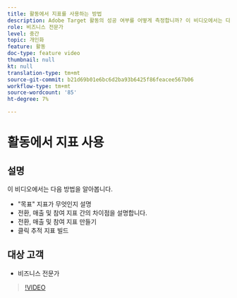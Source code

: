 ```yaml
---
title: 활동에서 지표를 사용하는 방법
description: Adobe Target 활동의 성공 여부를 어떻게 측정합니까? 이 비디오에서는 다양한 유형의 목표 지표와 이것을 사용하여 활동 성과를 측정하는 방법을 알아봅니다.
role: 비즈니스 전문가
level: 중간
topic: 개인화
feature: 활동
doc-type: feature video
thumbnail: null
kt: null
translation-type: tm+mt
source-git-commit: b21d69b01e6bc6d2ba93b6425f86feacee567b06
workflow-type: tm+mt
source-wordcount: '85'
ht-degree: 7%

---
```



# 활동에서 지표 사용

## 설명

이 비디오에서는 다음 방법을 알아봅니다.

* &quot;목표&quot; 지표가 무엇인지 설명
* 전환, 매출 및 참여 지표 간의 차이점을 설명합니다.
* 전환, 매출 및 참여 지표 만들기
* 클릭 추적 지표 빌드

## 대상 고객

* 비즈니스 전문가

>[!VIDEO](https://video.tv.adobe.com/v/17380/?quality=12)